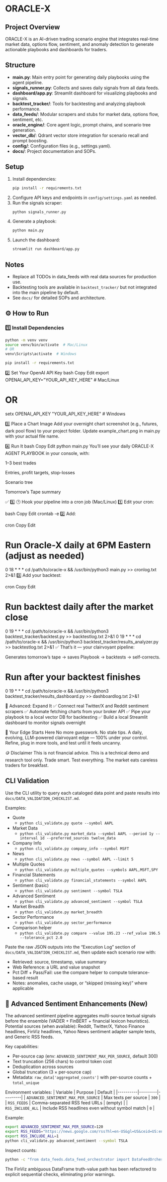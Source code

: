 # ORACLE-X

## Project Overview
ORACLE-X is an AI-driven trading scenario engine that integrates real-time market data, options flow, sentiment, and anomaly detection to generate actionable playbooks and dashboards for traders.

## Structure
- **main.py**: Main entry point for generating daily playbooks using the agent pipeline.
- **signals_runner.py**: Collects and saves daily signals from all data feeds.
- **dashboard/app.py**: Streamlit dashboard for visualizing playbooks and signals.
- **backtest_tracker/**: Tools for backtesting and analyzing playbook performance.
- **data_feeds/**: Modular scrapers and stubs for market data, options flow, sentiment, etc.
- **oracle_engine/**: Core agent logic, prompt chains, and scenario tree generation.
- **vector_db/**: Qdrant vector store integration for scenario recall and prompt boosting.
- **config/**: Configuration files (e.g., settings.yaml).
- **docs/**: Project documentation and SOPs.

## Setup
1. Install dependencies:
   ```sh
   pip install -r requirements.txt
   ```
2. Configure API keys and endpoints in `config/settings.yaml` as needed.
3. Run the signals scraper:
   ```sh
   python signals_runner.py
   ```
4. Generate a playbook:
   ```sh
   python main.py
   ```
5. Launch the dashboard:
   ```sh
   streamlit run dashboard/app.py
   ```

## Notes
- Replace all TODOs in data_feeds with real data sources for production use.
- Backtesting tools are available in `backtest_tracker/` but not integrated into the main pipeline by default.
- See `docs/` for detailed SOPs and architecture.

## ⚙️ How to Run

### 1️⃣ Install Dependencies

```bash
python -m venv venv
source venv/bin/activate  # Mac/Linux
# OR
venv\Scripts\activate  # Windows

pip install -r requirements.txt
```

2️⃣ Set Your OpenAI API Key
bash
Copy
Edit
export OPENAI_API_KEY="YOUR_API_KEY_HERE"  # Mac/Linux
# OR
setx OPENAI_API_KEY "YOUR_API_KEY_HERE"    # Windows

3️⃣ Place a Chart Image
Add your overnight chart screenshot (e.g., futures, dark pool flow) to your project folder.
Update example_chart.png in main.py with your actual file name.

4️⃣ Run It
bash
Copy
Edit
python main.py
You’ll see your daily ORACLE-X AGENT PLAYBOOK in your console, with:

1–3 best trades

Entries, profit targets, stop-losses

Scenario tree

Tomorrow’s Tape summary


✅ 5️⃣ 🕒 Hook your pipeline into a cron job (Mac/Linux)
1️⃣ Edit your cron:

bash
Copy
Edit
crontab -e
2️⃣ Add:

cron
Copy
Edit
# Run Oracle-X daily at 6PM Eastern (adjust as needed)
0 18 * * * cd /path/to/oracle-x && /usr/bin/python3 main.py >> cronlog.txt 2>&1
3️⃣ Add your backtest:

cron
Copy
Edit
# Run backtest daily after the market close
0 19 * * * cd /path/to/oracle-x && /usr/bin/python3 backtest_tracker/backtest.py >> backtestlog.txt 2>&1
0 19 * * * cd /path/to/oracle-x && /usr/bin/python3 backtest_tracker/results_analyzer.py >> backtestlog.txt 2>&1
✅ That’s it — your clairvoyant pipeline:

Generates tomorrow’s tape → saves Playbook → backtests → self-corrects.

# Run after your backtest finishes
0 19 * * * cd /path/to/oracle-x && /usr/bin/python3 backtest_tracker/results_dashboard.py >> dashboardlog.txt 2>&1


🧩 Advanced: Expand It
✅ Connect real Twitter/X and Reddit sentiment scrapers
✅ Automate fetching charts from your broker API
✅ Pipe your playbook to a local vector DB for backtesting
✅ Build a local Streamlit dashboard to monitor signals overnight

🚀 Your Edge Starts Here
No more guesswork. No stale tips.
A daily, evolving, LLM-powered clairvoyant edge — 100% under your control.
Refine, plug in more tools, and test until it feels uncanny.

🪙 Disclaimer
This is not financial advice. This is a technical demo and research tool only.
Trade smart. Test everything. The market eats careless traders for breakfast.

## CLI Validation

Use the CLI utility to query each cataloged data point and paste results into `docs/DATA_VALIDATION_CHECKLIST.md`.

Examples:
- Quote
  - `python cli_validate.py quote --symbol AAPL`
- Market Data
  - `python cli_validate.py market_data --symbol AAPL --period 1y --interval 1d --preferred_sources twelve_data`
- Company Info
  - `python cli_validate.py company_info --symbol MSFT`
- News
  - `python cli_validate.py news --symbol AAPL --limit 5`
- Multiple Quotes
  - `python cli_validate.py multiple_quotes --symbols AAPL,MSFT,SPY`
- Financial Statements
  - `python cli_validate.py financial_statements --symbol AAPL`
- Sentiment (basic)
  - `python cli_validate.py sentiment --symbol TSLA`
- Advanced Sentiment
  - `python cli_validate.py advanced_sentiment --symbol TSLA`
- Market Breadth
  - `python cli_validate.py market_breadth`
- Sector Performance
  - `python cli_validate.py sector_performance`
- Comparison helper
  - `python cli_validate.py compare --value 195.23 --ref_value 196.5 --tolerance_pct 2.0`

Paste the raw JSON outputs into the “Execution Log” section of `docs/DATA_VALIDATION_CHECKLIST.md`, then update each scenario row with:
- Retrieved: source, timestamp, value summary
- Web Reference: a URL and value snapshot
- Pct Diff + Pass/Fail: use the compare helper to compute tolerance-based result
- Notes: anomalies, cache usage, or “skipped (missing key)” where applicable

## 🧠 Advanced Sentiment Enhancements (New)

The advanced sentiment pipeline aggregates multi-source textual signals before the ensemble (VADER + FinBERT + financial lexicon heuristics). Potential sources (when available): Reddit, Twitter/X, Yahoo Finance headlines, FinViz headlines, Yahoo News sentiment adapter sample texts, and Generic RSS feeds.

Key capabilities:
- Per‑source cap (env: `ADVANCED_SENTIMENT_MAX_PER_SOURCE`, default 300)
- Text truncation (256 chars) to control token cost
- Deduplication across sources
- Global truncation (3 × per‑source cap)
- Metadata: `raw_data['aggregated_counts']` with per-source counts + `total_unique`

Environment variables:
| Variable | Purpose | Default |
|----------|---------|---------|
| `ADVANCED_SENTIMENT_MAX_PER_SOURCE` | Max texts per source | `300` |
| `RSS_FEEDS` | Comma-separated RSS feed URLs | (empty) |
| `RSS_INCLUDE_ALL` | Include RSS headlines even without symbol match | `0` |

Example:
```bash
export ADVANCED_SENTIMENT_MAX_PER_SOURCE=120
export RSS_FEEDS="https://news.google.com/rss?hl=en-US&gl=US&ceid=US:en"
export RSS_INCLUDE_ALL=1
python cli_validate.py advanced_sentiment --symbol TSLA
```

Inspect counts:
```bash
python -c "from data_feeds.data_feed_orchestrator import DataFeedOrchestrator; o=DataFeedOrchestrator(); adv=o.get_advanced_sentiment_data('AAPL'); import json; print(json.dumps(adv.raw_data.get('aggregated_counts',{}), indent=2))"
```

The FinViz ambiguous DataFrame truth-value path has been refactored to explicit sequential checks, eliminating prior warnings.